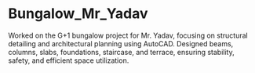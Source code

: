# Bungalow_Mr_Yadav
Worked on the G+1 bungalow project for Mr. Yadav, focusing on structural detailing and architectural planning using AutoCAD. Designed beams, columns, slabs, foundations, staircase, and terrace, ensuring stability, safety, and efficient space utilization.
